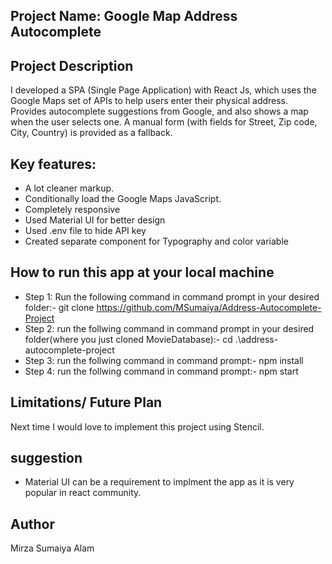 ## Project Name: Google Map Address Autocomplete 

## Project Description

I developed a SPA (Single Page Application) with React Js, which uses the Google Maps set of APIs to help users enter their physical address. Provides autocomplete suggestions from Google, and also shows a map when the user selects one. A manual form (with fields for Street, Zip code, City, Country) is provided as a fallback.

## Key features:

- A lot cleaner markup.
- Conditionally load the Google Maps JavaScript. 
- Completely responsive 
- Used Material UI for better design
- Used .env file to hide API key
- Created separate component for Typography and color variable

## How to run this app at your local machine
- Step 1: Run the following command in command prompt in your desired folder:- git clone https://github.com/MSumaiya/Address-Autocomplete-Project
- Step 2: run the follwing command in command prompt in your desired folder(where you just cloned MovieDatabase):- cd .\address-autocomplete-project
- Step 3: run the follwing command in command prompt:- npm install
- Step 4: run the follwing command in command prompt:- npm start

## Limitations/ Future Plan 
Next time I would love to implement this project using Stencil.

## suggestion 
- Material UI can be a requirement to implment the app as it is very popular in react community. 
 
## Author
Mirza Sumaiya Alam

